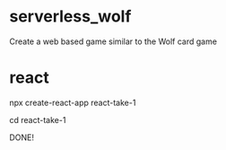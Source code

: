 # serverless_wolf

Create a web based game similar to the Wolf card game

# react 
npx create-react-app react-take-1

cd react-take-1 

DONE!